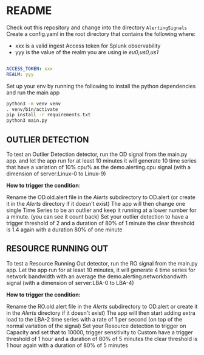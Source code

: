 # README

Check out this repository and change into the directory `AlertingSignals`
Create a config.yaml in the root directory that contains the following  where:
- xxx is a valid ingest Access token for Splunk observability
- yyy is the value of the realm you are using ie *eu0,us0,us1*


```yaml

ACCESS_TOKEN: xxx
REALM: yyy
```

Set up your env by running the following to install the python dependencies and run the main app 

```bash
python3 -m venv venv
. venv/bin/activate
pip install -r requirements.txt
python3 main.py
```

## OUTLIER DETECTION

To test an Outlier Detection detector, run the OD signal from the main.py app.
and let the app run for at least 10 minutes it will generate  10 time series that have a variation of 10% cpu%
as the demo.alerting.cpu signal (with a dimension of server:Linux-0 to Linux-9)

**How to trigger the condition**:

Rename the OD.old.alert file in the *Alerts* subdirectory to OD.alert (or create it in the *Alerts* directory if it doesn't exist)
The app will then change one single Time Series to be an outlier  and keep it running at a lower number for a minute. (you can see it count back)
Set your outlier detection to have a trigger threshold of 2 and a duration of 80% of 1 minute
the clear threshold is 1.4 again with a duration 80% of one minute

## RESOURCE RUNNING OUT

To test a Resource Running Out detector, run the RO signal from the main.py app.
Let the app run for at least 10 minutes, it will generate 4 time series for network bandwidth with an average 
the demo.alerting.networkbandwith signal (with a dimension of server:LBA-0 to LBA-4)

**How to trigger the condition:**

Rename the RO.old.alert file in the *Alerts* subdirectory to OD.alert or create it in the *Alerts* directory if it doesn't exist)
The app will then start adding  extra load to the LBA-2 time series with a rate of 1 per second (on top of the normal variation of the signal)
Set your Resource  detection to  trigger on Capacity and set that to 10000,  trigger sensitivity to Custom
have a trigger threshold of 1 hour and a duration of 80% of 5 minutes
the clear threshold is 1 hour again with a duration of 80% of 5 minutes

